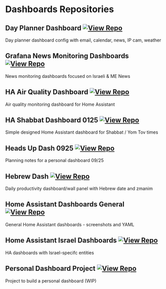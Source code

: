 # Dashboards Repositories

## Day Planner Dashboard [![View Repo](https://img.shields.io/badge/view-repo-green)](https://github.com/danielrosehill/Day-Planner-Dashboard)
Day planner dashboard config with email, calendar, news, IP cam, weather

## Grafana News Monitoring Dashboards [![View Repo](https://img.shields.io/badge/view-repo-green)](https://github.com/danielrosehill/Grafana-News-Monitoring-Dashboards)
News monitoring dashboards focused on Israeli & ME News

## HA Air Quality Dashboard [![View Repo](https://img.shields.io/badge/view-repo-green)](https://github.com/danielrosehill/HA-Air-Quality-Dashboard)
Air quality monitoring dashboard for Home Assistant

## HA Shabbat Dashboard 0125 [![View Repo](https://img.shields.io/badge/view-repo-green)](https://github.com/danielrosehill/HA-Shabbat-Dashboard-0125)
Simple designed Home Assistant dashboard for Shabbat / Yom Tov times

## Heads Up Dash 0925 [![View Repo](https://img.shields.io/badge/view-repo-green)](https://github.com/danielrosehill/Heads-Up-Dash-0925)
Planning notes for a personal dashboard 09/25

## Hebrew Dash [![View Repo](https://img.shields.io/badge/view-repo-green)](https://github.com/danielrosehill/Hebrew-Dash)
Daily productivity dashboard/wall panel with Hebrew date and zmanim

## Home Assistant Dashboards General  [![View Repo](https://img.shields.io/badge/view-repo-green)](https://github.com/danielrosehill/Home-Assistant-Dashboards-General-)
General Home Assistant dashboards - screenshots and YAML

## Home Assistant Israel Dashboards [![View Repo](https://img.shields.io/badge/view-repo-green)](https://github.com/danielrosehill/Home-Assistant-Israel-Dashboards)
HA dashboards with Israel-specifc entities

## Personal Dashboard Project [![View Repo](https://img.shields.io/badge/view-repo-green)](https://github.com/danielrosehill/Personal-Dashboard-Project)
Project to build a personal dashboard (WIP)
